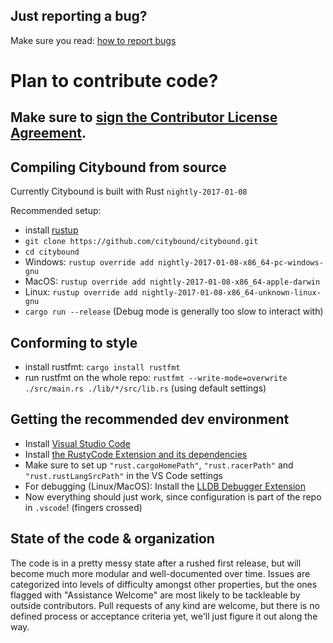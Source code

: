 ## Just reporting a bug?

Make sure you read: [how to report bugs](https://github.com/citybound/citybound/wiki/How-to-report-bugs)

# Plan to contribute code?

## Make sure to <a href="https://www.clahub.com/agreements/citybound/citybound">sign the Contributor License Agreement</a>.

## Compiling Citybound from source 

Currently Citybound is built with Rust `nightly-2017-01-08`

Recommended setup:
* install [rustup](https://rustup.rs/)
* `git clone https://github.com/citybound/citybound.git`
* `cd citybound`
* Windows: `rustup override add nightly-2017-01-08-x86_64-pc-windows-gnu`
* MacOS: `rustup override add nightly-2017-01-08-x86_64-apple-darwin`
* Linux: `rustup override add nightly-2017-01-08-x86_64-unknown-linux-gnu`
* `cargo run --release` (Debug mode is generally too slow to interact with)

## Conforming to style

* install rustfmt: `cargo install rustfmt`
* run rustfmt on the whole repo:
  `rustfmt --write-mode=overwrite ./src/main.rs ./lib/*/src/lib.rs`
  (using default settings)


## Getting the recommended dev environment

* Install [Visual Studio Code](https://code.visualstudio.com)
* Install [the RustyCode Extension and its dependencies](https://marketplace.visualstudio.com/items?itemName=saviorisdead.RustyCode)
* Make sure to set up `"rust.cargoHomePath"`, `"rust.racerPath"` and `"rust.rustLangSrcPath"` in the VS Code settings
* For debugging (Linux/MacOS): Install the [LLDB Debugger Extension](https://marketplace.visualstudio.com/items?itemName=vadimcn.vscode-lldb)
* Now everything should just work, since configuration is part of the repo in `.vscode`! (fingers crossed)

## State of the code & organization

The code is in a pretty messy state after a rushed first release, but will become much more modular and well-documented over time.
Issues are categorized into levels of difficulty amongst other properties, but the ones flagged with "Assistance Welcome" are most likely to be tackleable by outside contributors.
Pull requests of any kind are welcome, but there is no defined process or acceptance criteria yet, we'll just figure it out along the way.
